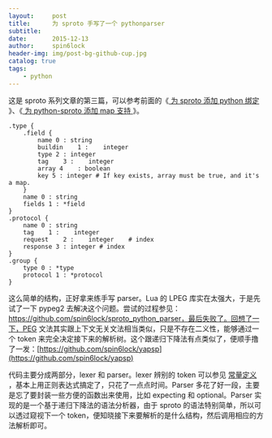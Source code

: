 ```yaml
---
layout:     post
title:      为 sproto 手写了一个 pythonparser
subtitle:   
date:       2015-12-13
author:     spin6lock
header-img: img/post-bg-github-cup.jpg
catalog: true
tags:
    - python
---
```

这是 sproto 系列文章的第三篇，可以参考前面的《[ 为 sproto 添加 python 绑定 ](http://www.cnblogs.com/Lifehacker/p/python_sproto_introduction.html)》、《[ 为 python-sproto 添加 map 支持 ](http://www.cnblogs.com/Lifehacker/p/add_unorder_map_support_to_sproto.html)》。

```
.type {
    .field {
        name 0 : string
        buildin    1 :    integer
        type 2 : integer
        tag    3 :    integer
        array 4    : boolean
        key 5 : integer # If key exists, array must be true, and it's a map.
    }
    name 0 : string
    fields 1 : *field
}
.protocol {
    name 0 : string
    tag    1 :    integer
    request    2 :    integer    # index
    response 3 : integer # index
}
.group {
    type 0 : *type
    protocol 1 : *protocol
}
```

这么简单的结构，正好拿来练手写 parser。Lua 的 LPEG 库实在太强大，于是先试了一下 pypeg2 去解决这个问题。尝试的过程参见：https://github.com/spin6lock/sproto_python_parser，最后失败了。回想了一下，PEG 文法其实跟上下文无关文法相当类似，只是不存在二义性，能够通过一个 token 来完全决定接下来的解析树。这个跟递归下降法有点类似了，便顺手撸了一发：[https://github.com/spin6lock/yapsp](https://github.com/spin6lock/yapsp)

代码主要分成两部分，lexer 和 parser。lexer 辨别的 token 可以参见 [ 常量定义 ](https://github.com/spin6lock/yapsp/blob/master/constants.py)，基本上用正则表达式搞定了，只花了一点点时间。Parser 多花了好一段，主要是忘了要封装一些方便的函数出来使用，比如 expecting 和 optional。Parser 实现的是一个基于递归下降法的语法分析器，由于 sproto 的语法特别简单，所以可以透过窥视下一个 token，便知晓接下来要解析的是什么结构，然后调用相应的方法解析即可。

